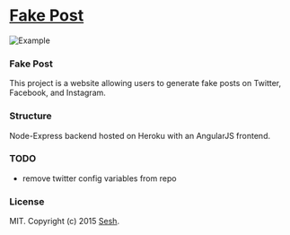 # [Fake Post](http://fakepost.com)

![Example](https://raw.github.com/fisch0920/fakepost.com/master/assets/img/example.png)

### Fake Post

This project is a website allowing users to generate fake posts on Twitter, Facebook, and Instagram.

### Structure

Node-Express backend hosted on Heroku with an AngularJS frontend.

### TODO

* remove twitter config variables from repo

### License

MIT. Copyright (c) 2015 [Sesh](http://seshapp.com).
